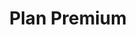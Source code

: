 ---
title: "Plan Premium"
frequency: "4+ veces por semana"
price: 85000
featured: false
features:
  - "Entrenamiento personalizado"
  - "4+ sesiones semanales"
  - "Plan nutricional completo"
order: 3
---